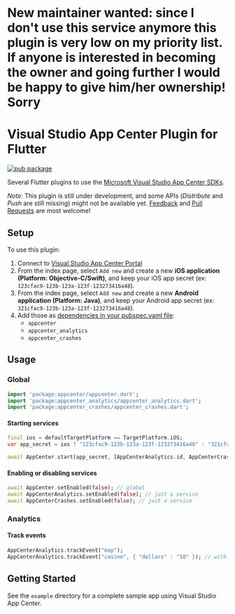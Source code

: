 # New maintainer wanted: since I don't use this service anymore this plugin is very low on my priority list. If anyone is interested in becoming the owner and going further I would be happy to give him/her ownership! Sorry


# Visual Studio App Center Plugin for Flutter

[![pub package](https://img.shields.io/pub/v/appcenter.svg)](https://pub.dartlang.org/packages/appcenter) 

Several Flutter plugins to use the [Microsoft Visual Studio App Center SDKs](https://docs.microsoft.com/en-us/appcenter/sdk/).

*Note*: This plugin is still under development, and some APIs (*Distribute* and *Push* are still missing) might not be available yet. [Feedback](https://github.com/aloisdeniel/flutter_plugin_appcenter/issues) and [Pull Requests](https://github.com/aloisdeniel/flutter_plugin_appcenter/pulls) are most welcome!

## Setup

To use this plugin:

1. Connect to [Visual Studio App Center Portal](https://appcenter.ms/apps)
1. From the index page, select `Add new` and create a new **iOS application (Platform: Objective-C/Swift)**, and keep your iOS app secret (ex: `123cfac9-123b-123a-123f-123273416a48`).
1. From the index page, select `Add new` and create a new **Android application (Platform: Java)**, and keep your Android app secret (ex: `321cfac9-123b-123a-123f-123273416a48`).
1. Add those as [dependencies in your pubspec.yaml file](https://flutter.io/platform-plugins/):
	* `appcenter` 
	* `appcenter_analytics`
	* `appcenter_crashes`

## Usage

### Global

```dart
import 'package:appcenter/appcenter.dart';
import 'package:appcenter_analytics/appcenter_analytics.dart';
import 'package:appcenter_crashes/appcenter_crashes.dart';
```

#### Starting services

```dart
final ios = defaultTargetPlatform == TargetPlatform.iOS;
var app_secret = ios ? "123cfac9-123b-123a-123f-123273416a48" : "321cfac9-123b-123a-123f-123273416a48";

await AppCenter.start(app_secret, [AppCenterAnalytics.id, AppCenterCrashes.id]);
```

#### Enabling or disabling services

```dart
await AppCenter.setEnabled(false); // global 
await AppCenterAnalytics.setEnabled(false); // just a service
await AppCenterCrashes.setEnabled(false); // just a service
```

### Analytics

#### Track events

```dart
AppCenterAnalytics.trackEvent("map"); 
AppCenterAnalytics.trackEvent("casino", { "dollars" : "10" }); // with custom properties
```

## Getting Started

See the `example` directory for a complete sample app using Visual Studio App Center.
